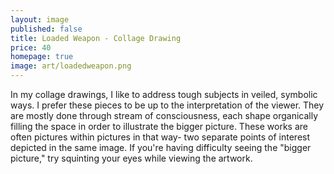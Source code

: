 ```yaml
---
layout: image
published: false
title: Loaded Weapon - Collage Drawing
price: 40
homepage: true
image: art/loadedweapon.png
---
```

In my collage drawings, I like to address tough subjects in veiled, symbolic ways. I prefer these pieces to be up to the interpretation of the viewer. They are mostly done through stream of consciousness, each shape organically filling the space in order to illustrate the bigger picture. These works are often pictures within pictures in that way- two separate points of interest depicted in the same image. If you're having difficulty seeing the "bigger picture," try squinting your eyes while viewing the artwork.
